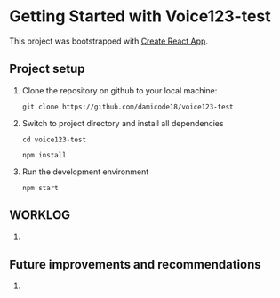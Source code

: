 # Getting Started with Voice123-test

This project was bootstrapped with [Create React App](https://github.com/facebook/create-react-app).

## Project setup

1. Clone the repository on github to your local machine:

   ```
   git clone https://github.com/damicode18/voice123-test
   ```

2. Switch to project directory and install all dependencies

   ```
   cd voice123-test
   ```

   ```
   npm install
   ```

3. Run the development environment
   ```
   npm start
   ```

## WORKLOG

1.

## Future improvements and recommendations

1.
